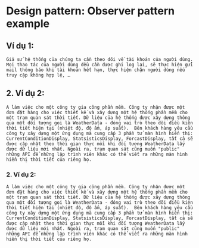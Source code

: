 # Design pattern: Observer pattern example

## Ví dụ 1: 
``Giả sử hệ thống của chúng ta cần theo dõi về tài khoản của người dùng. Mọi thao tác của người dùng đều cần được ghi log lại, sẽ thực hiện gửi mail thông báo khi tài khoản hết hạn, thực hiện chặn người dùng nếu truy cập không hợp lệ, …``

## 2. Ví dụ 2: 
``A làm việc cho một công ty gia công phần mềm. Công ty nhận được một đơn đặt hàng cho việc thiết kế và xây dựng một hệ thống phần mềm cho một trạm quan sát thời tiết. Dữ liệu của hệ thống được xây dựng thông qua một đối tượng gọi là WeatherData - đóng vai trò theo dõi điều kiện thời tiết hiện tại (nhiệt độ, độ ẩm, áp suất). 
Bên khách hàng yêu cầu công ty xây dựng một ứng dụng mà cung cấp 3 phần tử màn hình hiển thị: CurrentConditionDisplay, StatsisticsDisplay, ForcastDisplay, tất cả sẽ được cập nhật theo thời gian thực mỗi khi đối tượng WeatherData lấy được dữ liệu mới nhất. Ngoài ra, trạm quan sát cũng muốn "public" những API để những lập trình viên khác có thể viết ra những màn hình hiển thị thời tiết của riêng họ.``

### 2. Ví dụ 2: 
``A làm việc cho một công ty gia công phần mềm. Công ty nhận được một đơn đặt hàng cho việc thiết kế và xây dựng một hệ thống phần mềm cho một trạm quan sát thời tiết. Dữ liệu của hệ thống được xây dựng thông qua một đối tượng gọi là WeatherData - đóng vai trò theo dõi điều kiện thời tiết hiện tại (nhiệt độ, độ ẩm, áp suất). 
Bên khách hàng yêu cầu công ty xây dựng một ứng dụng mà cung cấp 3 phần tử màn hình hiển thị: CurrentConditionDisplay, StatsisticsDisplay, ForcastDisplay, tất cả sẽ được cập nhật theo thời gian thực mỗi khi đối tượng WeatherData lấy được dữ liệu mới nhất. Ngoài ra, trạm quan sát cũng muốn "public" những API để những lập trình viên khác có thể viết ra những màn hình hiển thị thời tiết của riêng họ.``
